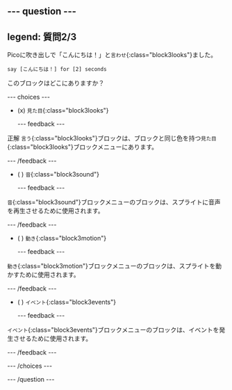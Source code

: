
--- question ---
---
legend: 質問2/3
---

Picoに吹き出しで「こんにちは！」と`言わせ`{:class="block3looks"}ました。

```blocks3
say [こんにちは！] for [2] seconds
```

このブロックはどこにありますか？

--- choices ---

- (x) `見た目`{:class="block3looks"}

  --- feedback ---

正解 `言う`{:class="block3looks"}ブロックは、ブロックと同じ色を持つ`見た目`{:class="block3looks"}ブロックメニューにあります。

  --- /feedback ---

- ( ) `音`{:class="block3sound"}

  --- feedback ---

`音`{:class="block3sound"}ブロックメニューのブロックは、スプライトに音声を再生させるために使用されます。

  --- /feedback ---

- ( ) `動き`{:class="block3motion"}

  --- feedback ---

`動き`{:class="block3motion"}ブロックメニューのブロックは、スプライトを動かすために使用されます。

  --- /feedback ---

- ( ) `イベント`{:class="block3events"}

  --- feedback ---

`イベント`{:class="block3events"}ブロックメニューのブロックは、イベントを発生させるために使用されます。

  --- /feedback ---

--- /choices ---

--- /question ---
